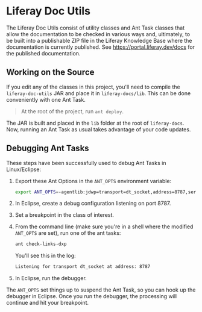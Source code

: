 # Liferay Doc Utils

The Liferay Doc Utils consist of utility classes and Ant Task classes that allow the documentation to be checked in various ways and, ultimately, to be built into a publishable ZIP file in the Liferay Knowledge Base where the documentation is currently published. See <https://portal.liferay.dev/docs> for the published documentation.

## Working on the Source

If you edit any of the classes in this project, you'll need to compile the `liferay-doc-utils` JAR and place it in `liferay-docs/lib`. This can be done conveniently with one Ant Task.

> At the root of the project, run `ant deploy`.

The JAR is built and placed in the `lib` folder at the root of `liferay-docs`. Now, running an Ant Task as usual takes advantage of your code updates.

## Debugging Ant Tasks

These steps have been successfully used to debug Ant Tasks in Linux/Eclipse:

1.  Export these Ant Options in the `ANT_OPTS` environment variable:

    ```bash
    export ANT_OPTS=-agentlib:jdwp=transport=dt_socket,address=8787,server=y,suspend=y
    ```


2.  In Eclipse, create a debug configuration listening on port 8787.

3.  Set a breakpoint in the class of interest.

4.  From the command line (make sure you're in a shell where the modified `ANT_OPTS` are set), run one of the ant tasks:

    ```bash
    ant check-links-dxp
    ```

    You'll see this in the log:

    ```bash
    Listening for transport dt_socket at address: 8787
    ```

5.  In Eclipse, run the debugger.

The `ANT_OPTS` set things up to suspend the Ant Task, so you can hook up the debugger in Eclipse. Once you run the debugger, the processing will continue and hit your breakpoint. 

